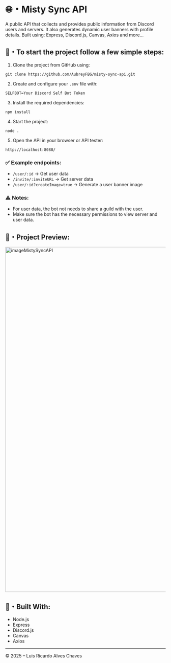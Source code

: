 # 🌐・Misty Sync API  
A public API that collects and provides public information from Discord users and servers. It also generates dynamic user banners with profile details. Built using: Express, Discord.js, Canvas, Axios and more...

## 🧩・To start the project follow a few simple steps:

1. Clone the project from GitHub using:
```
git clone https://github.com/AubreyFBG/misty-sync-api.git
``` 
2. Create and configure your `.env` file with: 
```
SELFBOT=Your Discord Self Bot Token
```

3. Install the required dependencies:   
```
npm install
```
4. Start the project:   
```
node .
```
5. Open the API in your browser or API tester:   
```
http://localhost:8080/
```

### ✅ Example endpoints:
- `/user/:id` → Get user data  
- `/invite/:inviteURL` → Get server data  
- `/user/:id?createImage=true` → Generate a user banner image  

### ⚠️ Notes:
- For user data, the bot not needs to share a guild with the user.
- Make sure the bot has the necessary permissions to view server and user data.

## 🍥・Project Preview:
<img width="1919" height="1079" alt="imageMistySyncAPI" src="https://github.com/user-attachments/assets/87c5672d-5137-47fd-9d53-ea44ca8136e1" />


## 🔧・Built With:
- Node.js  
- Express  
- Discord.js  
- Canvas  
- Axios  

---

© 2025 – Luis Ricardo Alves Chaves
